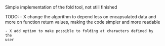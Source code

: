 Simple implementation of the fold tool, not still finished

TODO:
    - X change the algorithm to depend less on encapsulated data and more on
    function return values, making the code simpler and more readable
    
    - X add option to make possible to folding at characters defined by the
    user
